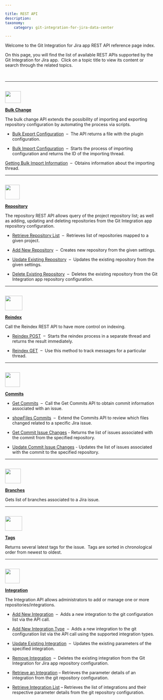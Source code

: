 ```yaml
---

title: REST API
description:
taxonomy:
    category: git-integration-for-jira-data-center

---
```

Welcome to the Git Integration for Jira app REST API reference page index.

On this page, you will find the list of available REST APIs supported by the Git Integration for Jira app.  Click on a topic title to view its content or search through the related topics.

<br>

* * *

<br>

<img src='https://bigbrassband.atlassian.net/wiki/download/thumbnails/380764385/bbb-bulkchg-icon.png' width=52 height=39 />

[**Bulk Change**](/git-integration-for-jira-data-center/bulk-change-gij-self-managed/)

The bulk change API extends the possibility of importing and exporting repository configuration by automating the process via scripts.

*   [Bulk Export Configuration](/git-integration-for-jira-data-center/bulk-export-gij-self-managed/)  –  The API returns a file with the plugin configuration.

*   [Bulk Import Configuration](/git-integration-for-jira-data-center/bulk-import-gij-self-managed/)  –  Starts the process of importing configuration and returns the ID of the importing thread.

[Getting Bulk Import Information](/git-integration-for-jira-data-center/get-bulk-import-information-gij-self-managed/)  –  Obtains information about the importing thread.

* * *

<br>

<img src='https://bigbrassband.atlassian.net/wiki/download/attachments/380764385/bbb-repoapi-icon.png' width=48 height=48 />

[**Repository**](/git-integration-for-jira-data-center/repository-api-gij-self-managed/)

The repository REST API allows query of the project repository list; as well as adding, updating and deleting repositories from the Git Integration app repository configuration.

*   [Retrieve Repository List](/git-integration-for-jira-data-center/retrieve-repository-list-gij-self-managed/)  –  Retrieves list of repositories mapped to a given project.

*   [Add New Repository](/git-integration-for-jira-data-center/add-new-repository-gij-self-managed/)  –  Creates new repository from the given settings.

*   [Update Existing Repository](/git-integration-for-jira-data-center/update-existing-repository-gij-self-managed/)  –  Updates the existing repository from the given settings.

*   [Delete Existing Repository](/git-integration-for-jira-data-center/delete-existing-repository-gij-self-managed/)  –  Deletes the existing repository from the Git Integration app repository configuration.

* * *

<br>

<img src='https://bigbrassband.atlassian.net/wiki/download/attachments/380764385/bbb-reindexapi-icon.png' width=57 height=48 />

[**Reindex**](/git-integration-for-jira-data-center/reindex-api-gij-self-managed/)

Call the Reindex REST API to have more control on indexing.

*   [Reindex POST](/git-integration-for-jira-data-center/reindex-post-api-gij-self-managed/)  –  Starts the reindex process in a separate thread and returns the result immediately.

*   [Reindex GET](/git-integration-for-jira-data-center/reindex-get-api-gij-self-managed/)  –  Use this method to track messages for a particular thread.

* * *

<br>

<img src='https://bigbrassband.atlassian.net/wiki/download/attachments/380764385/bbb-commitsapi-icon.png' width=49 height=48 />

[**Commits**](/git-integration-for-jira-data-center/commits-api-gij-self-managed/)

*   [Get Commits](/git-integration-for-jira-data-center/get-commits-gij-self-managed/)  –  Call the Get Commits API to obtain commit information associated with an issue.

*   [showFiles Commits](/git-integration-for-jira-data-center/showfiles-gij-self-managed/)  –  Extend the Commits API to review which files changed related to a specific Jira issue.

*   [Get Commit Issue Changes](/git-integration-for-jira-data-center/get-commit-issue-changes-gij-self-managed/) - Returns the list of issues associated with the commit from the specified repository.

*   [Update Commit Issue Changes](/git-integration-for-jira-data-center/update-commit-issue-changes-gij-self-managed/) - Updates the list of issues associated with the commit to the specified repository.

* * *

<br>

<img src='https://bigbrassband.atlassian.net/wiki/download/attachments/380764385/bbb-branchesapi-icon.png' width=52 height=48 />

[**Branches**](/git-integration-for-jira-data-center/branches-api-gij-self-managed/)

Gets list of branches associated to a Jira issue.

* * *

<br>

<img src='https://bigbrassband.atlassian.net/wiki/download/attachments/380764385/bbb-tagsapi-icon.png' width=56 height=48 />

[**Tags**](/git-integration-for-jira-data-center/tags-api-gij-self-managed/)

Returns several latest tags for the issue.  Tags are sorted in chronological order from newest to oldest.

* * *

<br>

<img src='https://bigbrassband.atlassian.net/wiki/download/attachments/380764385/bbb-repoapi-icon.png' width=48 height=48 />

[**Integration**](/git-integration-for-jira-data-center/integration-api-gij-self-managed/)

The Integration API allows administrators to add or manage one or more repositories/integrations.

*   [Add New Integration](/git-integration-for-jira-data-center/add-new-integration-gij-self-managed/)  –  Adds a new integration to the git configuration list via the API call.

*   [Add New Integration Type](/git-integration-for-jira-data-center/add-new-integration-type-api-examples-gij-self-managed/)  –  Adds a new integration to the git configuration list via the API call using the supported integration types.

*   [Update Existing Integration](/git-integration-for-jira-data-center/update-existing-integration-gij-self-managed/)  –  Updates the existing parameters of the specified integration.

*   [Remove Integration](/git-integration-for-jira-data-center/remove-integration-gij-self-managed/)  –  Deletes the existing integration from the Git Integration for Jira app repository configuration.

*   [Retrieve an Integration](/git-integration-for-jira-data-center/retrieve-an-integration-gij-self-managed/) – Retrieves the parameter details of an integration from the git repository configuration.

*   [Retrieve Integration List](/git-integration-for-jira-data-center/retrieve-integration-list-gij-self-managed/) – Retrieves the list of integrations and their respective parameter details from the git repository configuration.

